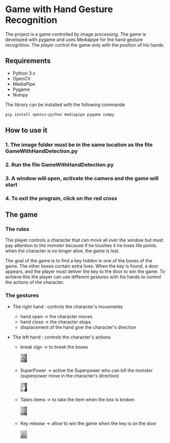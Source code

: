 # Game with Hand Gesture Recognition
The project is a game controlled by image processing. The game is developed with pygame and uses Mediapipe for the hand gesture recognition.
The player control the game only with the position of his hands.
## Requirements
- Python 3.x
- OpenCV
- MediaPipe
- Pygame
- Numpy

The library can be installed with the following commande
```bash
pip install opencv-python mediapipe pygame numpy
```
## How to use it
### 1. The image folder must be in the same location as the file GameWithHandDetection.py
### 2. Run the file GameWithHandDetection.py
### 3. A window will open, activate the camera and the game will start
### 4. To exit the program, click on the red cross

## The game
### The rules
The player controls a character that can move all over the window but must pay attention to the monster because if he touches it he loses life points. when the character is no longer alive, the game is lost.

The goal of the game is to find a key hidden in one of the boxes of the game. The other boxes contain extra lives. When the key is found, a door appears, and the player must deliver the key to the door to win the game. 
To achieve this the player can use different gestures with his hands to control the actions of the character.
### The gestures 
- The right hand : controls the character's movements
    - hand open -> the character moves
    - hand close -> the character stops
    - displacement of the hand give the character's direction

- The left hand : controls the character's actions
    - break sign -> to break the boxes
      
      <img src="images_ReadMe/Break.jpg" alt="Break sign" width="20">
      
    - SuperPower -> active the Superpower who can kill the monster (superpower move in the character's direction)
      
      <img src="images_ReadMe/SuperPowers.jpg" alt="SuperPower sign" width="20">
      
    - Takes items -> to take the item when the box is broken
      
      <img src="images_ReadMe/TakesItems.jpg" alt="Takes items sign" width="20">
      
    - Key release -> allow to win the game when the key is on the door
         
      <img src="images_ReadMe/KeyRelease.jpg" alt="Key release sign" width="20">
  

